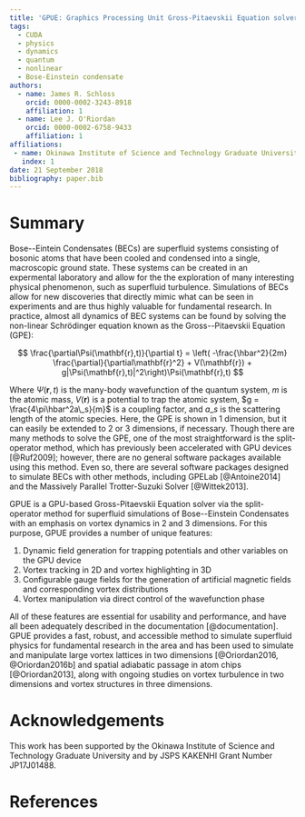 ```yaml
---
title: 'GPUE: Graphics Processing Unit Gross-Pitaevskii Equation solver'
tags:
  - CUDA
  - physics
  - dynamics
  - quantum
  - nonlinear
  - Bose-Einstein condensate
authors:
  - name: James R. Schloss
    orcid: 0000-0002-3243-8918
    affiliation: 1
  - name: Lee J. O'Riordan
    orcid: 0000-0002-6758-9433
    affiliation: 1
affiliations:
 - name: Okinawa Institute of Science and Technology Graduate University, Onna-son, Okinawa 904-0495, Japan.
   index: 1
date: 21 September 2018
bibliography: paper.bib
---
```


# Summary

Bose--Eintein Condensates (BECs) are superfluid systems consisting of bosonic atoms that have been cooled and condensed into a single, macroscopic ground state.
These systems can be created in an expermental laboratory and allow for the the exploration of many interesting physical phenomenon, such as superfluid turbulence.
Simulations of BECs allow for new discoveries that directly mimic what can be seen in experiments and are thus highly valuable for fundamental research.
In practice, almost all dynamics of BEC systems can be found by solving the non-linear Schr&ouml;dinger equation known as the Gross--Pitaevskii Equation (GPE):

$$
\frac{\partial\Psi(\mathbf{r},t)}{\partial t} = \left( -\frac{\hbar^2}{2m} \frac{\partial}{\partial\mathbf{r}^2} + V(\mathbf{r}) + g|\Psi(\mathbf{r},t)|^2\right)\Psi(\mathbf{r},t)
$$

Where $\Psi(\mathbf{r},t)$ is the many-body wavefunction of the quantum system, $m$ is the atomic mass, $V(\mathbf{r})$ is a potential to trap the atomic system, $g = \frac{4\pi\hbar^2a\_s}{m}$ is a coupling factor, and $a\_s$ is the scattering length of the atomic species.
Here, the GPE is shown in 1 dimension, but it can easily be extended to 2 or 3 dimensions, if necessary.
Though there are many methods to solve the GPE, one of the most straightforward is the split-operator method, which has previously been accelerated with GPU devices [@Ruf2009]; however, there are no general software packages available using this method.
Even so, there are several software packages designed to simulate BECs with other methods, including GPELab [@Antoine2014] and the Massively Parallel Trotter-Suzuki Solver [@Wittek2013].

GPUE is a GPU-based Gross-Pitaevskii Equation solver via the split-operator method for superfluid simulations of Bose--Einstein Condensates with an emphasis on vortex dynamics in 2 and 3 dimensions.
For this purpose, GPUE provides a number of unique features:
1. Dynamic field generation for trapping potentials and other variables on the GPU device
2. Vortex tracking in 2D and vortex highlighting in 3D
3. Configurable gauge fields for the generation of artificial magnetic fields and corresponding vortex distributions
4. Vortex manipulation via direct control of the wavefunction phase

All of these features are essential for usability and performance, and have all been adequately described in the documentation [@documentation].
GPUE provides a fast, robust, and accessible method to simulate superfluid physics for fundamental research in the area and has been used to simulate and manipulate large vortex lattices in two dimensions [@Oriordan2016, @Oriordan2016b] and spatial adiabatic passage in atom chips [@Oriordan2013], along with ongoing studies on vortex turbulence in two dimensions and vortex structures in three dimensions.

# Acknowledgements
This work has been supported by the Okinawa Institute of Science and Technology Graduate University and by JSPS KAKENHI Grant Number JP17J01488.

# References
